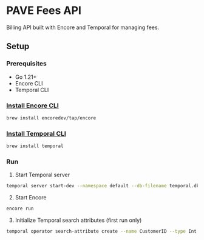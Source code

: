 # PAVE Fees API

Billing API built with Encore and Temporal for managing fees.

## Setup

### Prerequisites

- Go 1.21+
- Encore CLI
- Temporal CLI

### [Install Encore CLI](https://encore.dev/docs/ts/install#install-the-encore-cli)

```bash
brew install encoredev/tap/encore
```

### [Install Temporal CLI](https://docs.temporal.io/cli#install)

```bash
brew install temporal
```

### Run

1. Start Temporal server

```bash
temporal server start-dev --namespace default --db-filename temporal.db
```

2. Start Encore

```bash
encore run
```

3. Initialize Temporal search attributes (first run only)

```bash
temporal operator search-attribute create --name CustomerID --type Int
```
